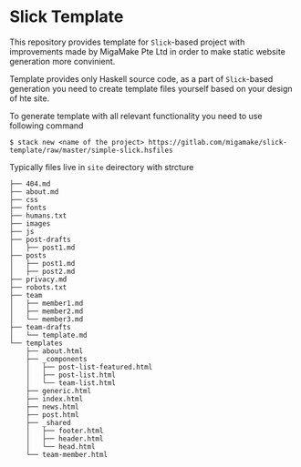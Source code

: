 # Slick Template

This repository provides template for `Slick`-based project with improvements made by MigaMake Pte Ltd in order to make static website generation more convinient.

Template provides only Haskell source code, as a part of `Slick`-based generation you need to create template files yourself based on your design of hte site.

To generate template with all relevant functionality you need to use following command
```
$ stack new <name of the project> https://gitlab.com/migamake/slick-template/raw/master/simple-slick.hsfiles
```

Typically files live in `site` deirectory with strcture

```
├── 404.md
├── about.md
├── css
├── fonts
├── humans.txt
├── images
├── js
├── post-drafts
│   ├── post1.md
├── posts
│   ├── post1.md
│   ├── post2.md
├── privacy.md
├── robots.txt
├── team
│   ├── member1.md
│   ├── member2.md
│   └── member3.md
├── team-drafts
│   └── template.md
└── templates
    ├── about.html
    ├── _components
    │   ├── post-list-featured.html
    │   ├── post-list.html
    │   └── team-list.html
    ├── generic.html
    ├── index.html
    ├── news.html
    ├── post.html
    ├── _shared
    │   ├── footer.html
    │   ├── header.html
    │   └── head.html
    └── team-member.html
```
